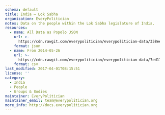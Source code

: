 ```yaml
---
schema: default
title: India — Lok Sabha
organization: EveryPolitician
notes: Data on the people within the Lok Sabha legislature of India.
resources:
  - name: All Data as Popolo JSON
    url: >-
      https://cdn.rawgit.com/everypolitician/everypolitician-data/358eeec059137df9d1ba3c396e70f20a30a1aa1e/data/India/Lok_Sabha/ep-popolo-v1.0.json
    format: json
  - name: From 2014-05-26
    url: >-
      https://cdn.rawgit.com/everypolitician/everypolitician-data/7ed116ee337479d4b0683ab9b35da51ce0cb3f81/data/India/Lok_Sabha/term-16.csv
    format: csv
last_modified: 2017-04-01T08:15:51
license: ''
category:
  - India
  - People
  - Groups & Bodies
maintainer: EveryPolitician
maintainer_email: team@everypolitician.org
more_info: http://docs.everypolitician.org
---
```

